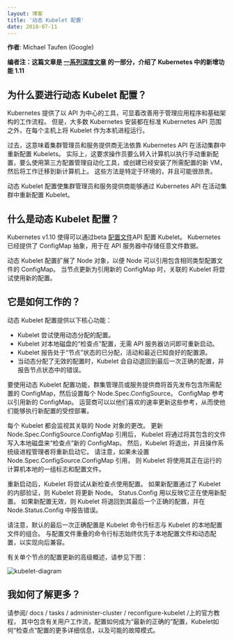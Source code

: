 ```yaml
---
layout: 博客
title: '动态 Kubelet 配置'
date: 2018-07-11
---
```

<!--
---
layout: blog
title: 'Dynamic Kubelet Configuration'
date: 2018-07-11
---
-->

<!--
**Author**: Michael Taufen (Google)
-->
**作者**: Michael Taufen (Google)

<!--
**Editor’s note: this post is part of a [series of in-depth articles](https://kubernetes.io/blog/2018/06/27/kubernetes-1.11-release-announcement/) on what’s new in Kubernetes 1.11**
-->
**编者注：这篇文章是 [一系列深度文章](https://kubernetes.io/blog/2018/06/27/kubernetes-1.11-release-announcement/) 的一部分，介绍了 Kubernetes 中的新增功能 1.11**

<!--
## Why Dynamic Kubelet Configuration?
-->
## 为什么要进行动态 Kubelet 配置？

<!--
Kubernetes provides API-centric tooling that significantly improves workflows for managing applications and infrastructure. Most Kubernetes installations, however, run the Kubelet as a native process on each host, outside the scope of standard Kubernetes APIs.
-->
Kubernetes 提供了以 API 为中心的工具，可显着改善用于管理应用程序和基础架构的工作流程。
但是，大多数 Kubernetes 安装都在标准 Kubernetes API 范围之外，在每个主机上将 Kubelet 作为本机进程运行。

<!--
In the past, this meant that cluster administrators and service providers could not rely on Kubernetes APIs to reconfigure Kubelets in a live cluster. In practice, this required operators to either ssh into machines to perform manual reconfigurations, use third-party configuration management automation tools, or create new VMs with the desired configuration already installed, then migrate work to the new machines. These approaches are environment-specific and can be expensive.
-->
过去，这意味着集群管理员和服务提供商无法依靠 Kubernetes API 在活动集群中重新配置 Kubelets。
实际上，这要求操作员要么转入计算机以执行手动重新配置，要么使用第三方配置管理自动化工具，或创建已经安装了所需配置的新 VM，然后将工作迁移到新计算机上。
这些方法是特定于环境的，并且可能很昂贵。

<!--
Dynamic Kubelet configuration gives cluster administrators and service providers the ability to reconfigure Kubelets in a live cluster via Kubernetes APIs.
-->
动态 Kubelet 配置使集群管理员和服务提供商能够通过 Kubernetes API 在活动集群中重新配置 Kubelet。

<!--
## What is Dynamic Kubelet Configuration?
-->
## 什么是动态 Kubelet 配置？

<!--
Kubernetes v1.10 made it possible to configure the Kubelet via a beta [config file](/docs/tasks/administer-cluster/kubelet-config-file/) API. Kubernetes already provides the ConfigMap abstraction for storing arbitrary file data in the API server.
-->
Kubernetes v1.10 使得可以通过beta [配置文件](/docs/tasks/administer-cluster/kubelet-config-file/)API 配置 Kubelet。
Kubernetes 已经提供了 ConfigMap 抽象，用于在 API 服务器中存储任意文件数据。

<!--
Dynamic Kubelet configuration extends the Node object so that a Node can refer to a ConfigMap that contains the same type of config file. When a Node is updated to refer to a new ConfigMap, the associated Kubelet will attempt to use the new configuration.
-->
动态 Kubelet 配置扩展了 Node 对象，以便 Node 可以引用包含相同类型配置文件的 ConfigMap。
当节点更新为引用新的 ConfigMap 时，关联的 Kubelet 将尝试使用新的配置。

<!--
## How does it work?
-->
## 它是如何工作的？

<!--
Dynamic Kubelet configuration provides the following core features:
-->
动态 Kubelet 配置提供以下核心功能：

<!--
* Kubelet attempts to use the dynamically assigned configuration.
* Kubelet "checkpoints" configuration to local disk, enabling restarts without API server access.
* Kubelet reports assigned, active, and last-known-good configuration sources in the Node status.
* When invalid configuration is dynamically assigned, Kubelet automatically falls back to a last-known-good configuration and reports errors in the Node status.
-->
* Kubelet 尝试使用动态分配的配置。
* Kubelet 对本地磁盘的“检查点”配置，无需 API 服务器访问即可重新启动。
* Kubelet 报告处于“节点”状态的已分配，活动和最近已知良好的配置源。
* 当动态分配了无效的配置时，Kubelet 会自动退回到最后一次正确的配置，并报告节点状态中的错误。

<!--
To use the dynamic Kubelet configuration feature, a cluster administrator or service provider will first post a ConfigMap containing the desired configuration, then set each Node.Spec.ConfigSource.ConfigMap reference to refer to the new ConfigMap. Operators can update these references at their preferred rate, giving them the ability to perform controlled rollouts of new configurations.
-->
要使用动态 Kubelet 配置功能，群集管理员或服务提供商将首先发布包含所需配置的 ConfigMap，然后设置每个 Node.Spec.ConfigSource。
ConfigMap 参考以引用新的 ConfigMap。
运营商可以以他们喜欢的速率更新这些参考，从而使他们能够执行新配置的受控部署。

<!--
Each Kubelet watches its associated Node object for changes. When the Node.Spec.ConfigSource.ConfigMap reference is updated, the Kubelet will "checkpoint" the new ConfigMap by writing the files it contains to local disk. The Kubelet will then exit, and the OS-level process manager will restart it. Note that if the Node.Spec.ConfigSource.ConfigMap reference is not set, the Kubelet uses the set of flags and config files local to the machine it is running on.
-->
每个 Kubelet 都会监视其关联的 Node 对象的更改。
更新 Node.Spec.ConfigSource.ConfigMap 引用后，
Kubelet 将通过将其包含的文件写入本地磁盘来“检查点”新的 ConfigMap。
然后，Kubelet 将退出，并且操作系统级进程管理者将重新启动它。
请注意，如果未设置 Node.Spec.ConfigSource.ConfigMap 引用，
则 Kubelet 将使用其正在运行的计算机本地的一组标志和配置文件。

<!--
Once restarted, the Kubelet will attempt to use the configuration from the new checkpoint. If the new configuration passes the Kubelet's internal validation, the Kubelet will update Node.Status.Config to reflect that it is using the new configuration. If the new configuration is invalid, the Kubelet will fall back to its last-known-good configuration and report an error in Node.Status.Config.
-->
重新启动后，Kubelet 将尝试从新检查点使用配置。
如果新配置通过了 Kubelet 的内部验证，则 Kubelet 将更新 Node。
Status.Config 用以反映它正在使用新配置。
如果新配置无效，则 Kubelet 将退回到其最后一个正确的配置，并在 Node.Status.Config 中报告错误。

<!--
Note that the default last-known-good configuration is the combination of Kubelet command-line flags with the Kubelet's local configuration file. Command-line flags that overlap with the config file always take precedence over both the local configuration file and dynamic configurations, for backwards-compatibility.
-->
请注意，默认的最后一次正确配置是 Kubelet 命令行标志与 Kubelet 的本地配置文件的组合。
与配置文件重叠的命令行标志始终优先于本地配置文件和动态配置，以实现向后兼容。

<!--
See the following diagram for a high-level overview of a configuration update for a single Node:
-->
有关单个节点的配置更新的高级概述，请参见下图：

![kubelet-diagram](/images/blog/2018-07-11-dynamic-kubelet-configuration/kubelet-diagram.png)

<!--
## How can I learn more?
-->
## 我如何了解更多？

<!--
Please see the official tutorial at /docs/tasks/administer-cluster/reconfigure-kubelet/, which contains more in-depth details on user workflow, how a configuration becomes "last-known-good," how the Kubelet "checkpoints" config, and possible failure modes.
-->
请参阅/ docs / tasks / administer-cluster / reconfigure-kubelet /上的官方教程，
其中包含有关用户工作流，配置如何成为“最新的正确的”配置，Kubelet如何“检查点”配置的更多详细信息，以及可能的故障模式。
